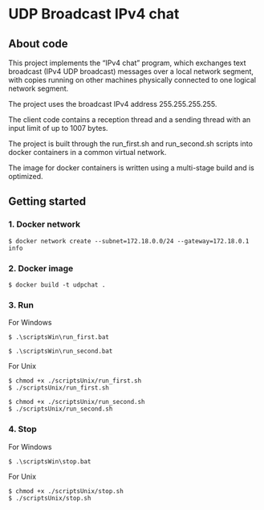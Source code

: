 # UDP Broadcast IPv4 chat

## About code

This project implements the “IPv4 chat” program, which exchanges text broadcast (IPv4 UDP broadcast) messages over a local network segment, with copies running on other machines physically connected to one logical network segment. 

The project uses the broadcast IPv4 address 255.255.255.255. 

The client code contains a reception thread and a sending thread with an input limit of up to 1007 bytes. 

The project is built through the run_first.sh and run_second.sh scripts into docker containers in a common virtual network. 

The image for docker containers is written using a multi-stage build and is optimized.

## Getting started
### 1. Docker network
```
$ docker network create --subnet=172.18.0.0/24 --gateway=172.18.0.1 info
```

### 2. Docker image 
```
$ docker build -t udpchat .
```

### 3. Run
For Windows
```
$ .\scriptsWin\run_first.bat  
```

```
$ .\scriptsWin\run_second.bat
```

For Unix
```
$ chmod +x ./scriptsUnix/run_first.sh
$ ./scriptsUnix/run_first.sh
```

```
$ chmod +x ./scriptsUnix/run_second.sh
$ ./scriptsUnix/run_second.sh
```

### 4. Stop
For Windows
```
$ .\scriptsWin\stop.bat  
```

For Unix
```
$ chmod +x ./scriptsUnix/stop.sh
$ ./scriptsUnix/stop.sh
```

